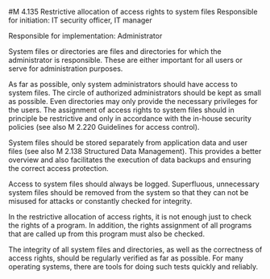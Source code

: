 #M 4.135 Restrictive allocation of access rights to system files
Responsible for initiation: IT security officer, IT manager

Responsible for implementation: Administrator

System files or directories are files and directories for which the administrator is responsible. These are either important for all users or serve for administration purposes.

As far as possible, only system administrators should have access to system files. The circle of authorized administrators should be kept as small as possible. Even directories may only provide the necessary privileges for the users. The assignment of access rights to system files should in principle be restrictive and only in accordance with the in-house security policies (see also M 2.220 Guidelines for access control).

System files should be stored separately from application data and user files (see also M 2.138 Structured Data Management). This provides a better overview and also facilitates the execution of data backups and ensuring the correct access protection.

Access to system files should always be logged. Superfluous, unnecessary system files should be removed from the system so that they can not be misused for attacks or constantly checked for integrity.

In the restrictive allocation of access rights, it is not enough just to check the rights of a program. In addition, the rights assignment of all programs that are called up from this program must also be checked.

The integrity of all system files and directories, as well as the correctness of access rights, should be regularly verified as far as possible. For many operating systems, there are tools for doing such tests quickly and reliably.



